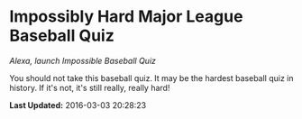 # Impossibly Hard Major League Baseball Quiz
*Alexa, launch Impossible Baseball Quiz*

You should not take this baseball quiz. It  may be the hardest baseball quiz in history. If it's not, it's still really, really hard!

**Last Updated:** 2016-03-03 20:28:23